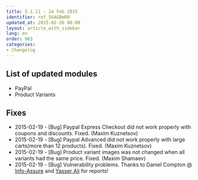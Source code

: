 ```yaml
---
title: 5.1.11 - 24 Feb 2015
identifier: ref_56AGBmR0
updated_at: 2015-02-26 00:00
layout: article_with_sidebar
lang: en
order: 983
categories:
- Changelog
---
```


## List of updated modules

*   PayPal
*   Product Variants

## Fixes

*   2015-02-19 - [Bug] Paypal Express Checkout did not work properly with coupons and discounts. Fixed. (Maxim Kuznetsov)
*   2015-02-19 - [Bug] Paypal Advanced did not work properly with large carts(more than 12 products). Fixed. (Maxim Kuznetsov)
*   2015-02-19 - [Bug] Product variant images was not changed when all variants had the same price. Fixed. (Maxim Shamaev)
*   2015-02-19 - [Bug] Vulnerability problems. Thanks to Daniel Compton @ [Info-Assure](http://www.info-assure.co.uk/) and [Yasser Ali](http://yasserali.com/) for reports!